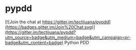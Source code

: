 # pypdd

[![Join the chat at https://gitter.im/tectijuana/pypdd](https://badges.gitter.im/Join%20Chat.svg)](https://gitter.im/tectijuana/pypdd?utm_source=badge&utm_medium=badge&utm_campaign=pr-badge&utm_content=badge)
Python PDD
